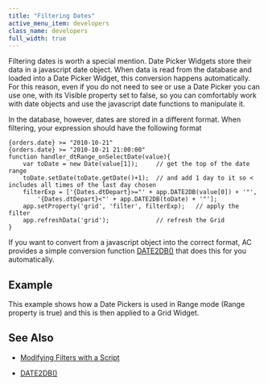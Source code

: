 ```yaml
---
title: "Filtering Dates"
active_menu_item: developers
class_name: developers
full_width: true
---
```



Filtering dates is worth a special mention. Date Picker Widgets store their data in a javascript date object. When data is read from the database and loaded into a Date Picker Widget, this conversion happens automatically. For this reason, even if you do not need to see or use a Date Picker you can use one, with its Visible property set to false, so you can comfortably work with date objects and use the javascript date functions to manipulate it.

In the database, however, dates are stored in a different format. When filtering, your expression should have the following format

    {orders.date} >= "2010-10-21" 
    {orders.date} >= "2010-10-21 21:00:00"
    function handler_dtRange_onSelectDate(value){
        var toDate = new Date(value[1]);     // get the top of the date range
        toDate.setDate(toDate.getDate()+1);  // and add 1 day to it so < includes all times of the last day chosen
        filterExp = ['{Dates.dtDepart}>="' + app.DATE2DB(value[0]) + '"', 
            '{Dates.dtDepart}<"' + app.DATE2DB(toDate) + '"'];
        app.setProperty('grid', 'filter', filterExp);   // apply the filter
        app.refreshData('grid');             // refresh the Grid
    }
   

If you want to convert from a javascript object into the correct format, AC provides a simple conversion function [DATE2DB()](../../conversion-functions/date2db) that does this for you automatically.

## Example

This example shows how a Date Pickers is used in Range mode (Range property is true) and this is then applied to a Grid Widget.

## See Also

 - [Modifying Filters with a Script](filters.htm)

 - [DATE2DB()](../../conversion-functions/date2db)

